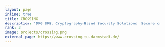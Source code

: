 ```yaml
---
layout: page
inline: true
title: CROSSING
description: 'DFG SFB. Cryptography-Based Security Solutions. Secure cryptography-based software for next generation computing environments.'
rank: 3
image: projects/crossing.png
external_page: https://www.crossing.tu-darmstadt.de/
---
```

